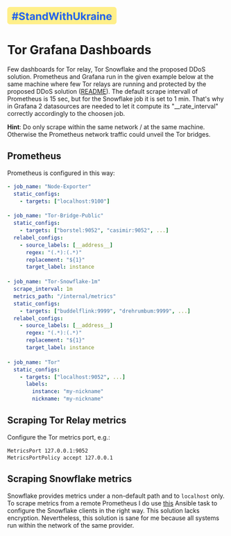 [![StandWithUkraine](https://raw.githubusercontent.com/vshymanskyy/StandWithUkraine/main/badges/StandWithUkraine.svg)](https://github.com/vshymanskyy/StandWithUkraine/blob/main/docs/README.md)

# Tor Grafana Dashboards

Few dashboards for Tor relay, Tor Snowflake and the proposed DDoS solution.
Prometheus and Grafana run in the given example below at the same machine where few Tor relays are running and protected by the proposed DDoS solution ([README](../README.md)).
The default scrape intervall of Prometheus is 15 sec, but for the Snowflake job it is set to 1 min.
That's why in Grafana 2 datasources are needed to let it compute its "\_\_rate_interval" correctly accordingly to the choosen job.

**Hint**: Do only scrape within the same network / at the same machine. Otherwise the Prometheus network traffic could unveil the Tor bridges.

## Prometheus

Prometheus is configured in this way:

```yaml
- job_name: "Node-Exporter"
  static_configs:
    - targets: ["localhost:9100"]

- job_name: "Tor-Bridge-Public"
  static_configs:
    - targets: ["borstel:9052", "casimir:9052", ...]
  relabel_configs:
    - source_labels: [__address__]
      regex: "(.*):(.*)"
      replacement: "${1}"
      target_label: instance

- job_name: "Tor-Snowflake-1m"
  scrape_interval: 1m
  metrics_path: "/internal/metrics"
  static_configs:
    - targets: ["buddelflink:9999", "drehrumbum:9999", ...]
  relabel_configs:
    - source_labels: [__address__]
      regex: "(.*):(.*)"
      replacement: "${1}"
      target_label: instance

- job_name: "Tor"
  static_configs:
    - targets: ["localhost:9052", ...]
      labels:
        instance: "my-nickname"
        nickname: "my-nickname"
```

## Scraping Tor Relay metrics

Configure the Tor metrics port, e.g.:

```config
MetricsPort 127.0.0.1:9052
MetricsPortPolicy accept 127.0.0.1
```

## Scraping Snowflake metrics

Snowflake provides metrics under a non-default path and to `localhost` only.
To scrape metrics from a remote Prometheus I do use
[this](https://github.com/toralf/tor-relays/blob/main/playbooks/roles/setup-snowflake/tasks/firewall.yaml#L10) Ansible task
to configure the Snowflake clients in the right way.
This solution lacks encryption.
Nevertheless, this solution is sane for me because all systems run within the network of the same provider.
